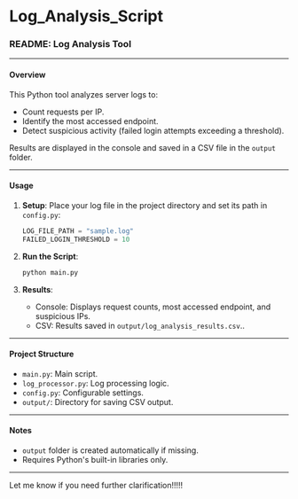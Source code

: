 # Log_Analysis_Script
### README: Log Analysis Tool

---

#### **Overview**
This Python tool analyzes server logs to:
- Count requests per IP.
- Identify the most accessed endpoint.
- Detect suspicious activity (failed login attempts exceeding a threshold).

Results are displayed in the console and saved in a CSV file in the `output` folder.

---

#### **Usage**
1. **Setup**: Place your log file in the project directory and set its path in `config.py`:
   ```python
   LOG_FILE_PATH = "sample.log"
   FAILED_LOGIN_THRESHOLD = 10
   ```

2. **Run the Script**:
   ```bash
   python main.py
   ```

3. **Results**:
   - Console: Displays request counts, most accessed endpoint, and suspicious IPs.
   - CSV: Results saved in `output/log_analysis_results.csv`..

---

#### **Project Structure**
- `main.py`: Main script.
- `log_processor.py`: Log processing logic.
- `config.py`: Configurable settings.
- `output/`: Directory for saving CSV output.

---

#### **Notes**
- `output` folder is created automatically if missing.
- Requires Python's built-in libraries only.

--- 

Let me know if you need further clarification!!!!!
